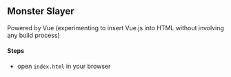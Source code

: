 ## Monster Slayer

Powered by Vue (experimenting to insert Vue.js into HTML without involving any build process)

#### Steps
- open `index.html` in your browser
